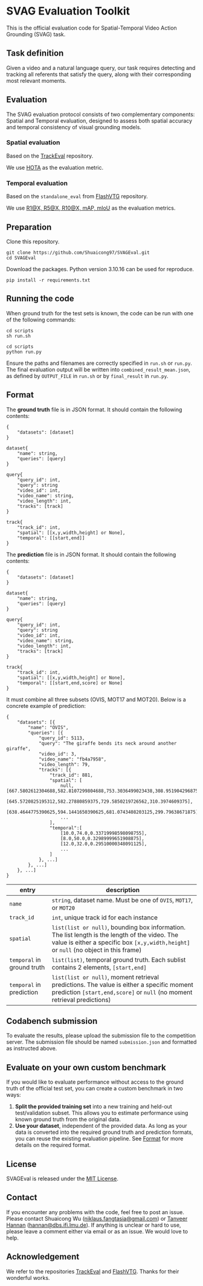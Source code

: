 # SVAG Evaluation Toolkit
This is the official evaluation code for Spatial-Temporal Video Action Grounding (SVAG) task.
## Task definition
Given a video and a natural language query, our task requires detecting and tracking all referents that satisfy the query, along with their corresponding most relevant moments.

## Evaluation
The SVAG evaluation protocol consists of two complementary components: Spatial and Temporal evaluation, designed to assess both spatial accuracy and temporal consistency of visual grounding models.
### Spatial evaluation
Based on the [TrackEval](https://github.com/JonathonLuiten/TrackEval) repository.

We use [HOTA](TrackEval/Readme.md) as the evaluation metric.
### Temporal evaluation
Based on the `standalone_eval` from [FlashVTG](https://github.com/Zhuo-Cao/FlashVTG) repository.

We use [R1@X, R5@X, R10@X, mAP, mIoU](temporal_eval/README.md) as the evaluation metrics.
## Preparation
Clone this repository.
```
git clone https://github.com/Shuaicong97/SVAGEval.git
cd SVAGEval 
```
Download the packages. Python version 3.10.16 can be used for reproduce.
```
pip install -r requirements.txt
```

## Running the code
When ground truth for the test sets is known, the code can be run with one of the following commands:
```
cd scripts 
sh run.sh
```
```
cd scripts 
python run.py
```
Ensure the paths and filenames are correctly specified in `run.sh` or `run.py`.
The final evaluation output will be written into `combined_result_mean.json`, as defined by `OUTPUT_FILE` in `run.sh`
or by `final_result` in `run.py`.

## Format
The **ground truth** file is in JSON format. It should contain the following contents:
```
{
    "datasets": [dataset]
}

dataset{
    "name": string,
    "queries": [query]
}

query{
    "query_id": int,
    "query": string
    "video_id": int,
    "video_name": string,
    "video_length": int,
    "tracks": [track]
}

track{
    "track_id": int,
    "spatial": [[x,y,width,height] or None],
    "temporal": [[start,end]]
}
```
The **prediction** file is in JSON format. It should contain the following contents:
```
{
    "datasets": [dataset]
}

dataset{
    "name": string,
    "queries": [query]
}

query{
    "query_id": int,
    "query": string
    "video_id": int,
    "video_name": string,
    "video_length": int,
    "tracks": [track]
}

track{
    "track_id": int,
    "spatial": [[x,y,width,height] or None],
    "temporal": [[start,end,score] or None]
}
```

It must combine all three subsets (OVIS, MOT17 and MOT20).
Below is a concrete example of prediction:
```
{
    "datasets": [{
        "name": "OVIS",
        "queries": [{
            "query_id": 5113,
            "query": "The giraffe bends its neck around another giraffe",
            "video_id": 3,
            "video_name": "fb4a7958",
            "video_length": 79,
            "tracks": [{
                "track_id": 881,
                "spatial": [
                    null,[667.5802612304688,582.8107299804688,753.3036499023438,308.951904296875],
                    [645.5720825195312,582.27880859375,729.5850219726562,310.3974609375],
                    [638.4644775390625,594.1441650390625,681.0743408203125,299.79638671875],
                    ...
                ],
                "temporal":[
                    [10.0,74.0,0.33719998598098755],
                    [8.0,50.0,0.32989999651908875],
                    [12.0,32.0,0.29510000348091125],
                    ...
                ]
            }, ...] 
        }, ...]
    }, ...]
}
```
| entry                      | description                                                                                                                                                                             |
|----------------------------|-----------------------------------------------------------------------------------------------------------------------------------------------------------------------------------------|
| `name`                     | `string`, dataset name. Must be one of `OVIS`, `MOT17`, or `MOT20`                                                                                                                      |
| `track_id`                 | `int`, unique track id for each instance                                                                                                                                                |
| `spatial`                  | `list(list or null)`, bounding box information. The list length is the length of the video. The value is either a specific box `[x,y,width,height]` or `null` (no object in this frame) |
| `temporal` in ground truth | `list(list)`, temporal ground truth. Each sublist contains 2 elements, `[start,end]`                                                                                                    |    
| `temporal` in prediction   | `list(list or null)`, moment retrieval predictions. The value is either a specific moment prediction `[start,end,score]` or `null` (no moment retrieval predictions)                    |    


## Codabench submission
To evaluate the results, please upload the submission file to the competition server. The submission file should be named ```submission.json``` and formatted as instructed above.

## Evaluate on your own custom benchmark
If you would like to evaluate performance without access to the ground truth of the official test set, you can create a custom benchmark in two ways:
1. **Split the provided training set** into a new training and held-out test/validation subset. This allows you to estimate performance using known ground truth from the original data.
2. **Use your dataset**, independent of the provided data. As long as your data is converted into the required ground truth and prediction formats, you can reuse the existing evaluation pipeline. See [Format](#format) for more details on the required format.



## License

SVAGEval is released under the [MIT License](LICENSE).

## Contact
If you encounter any problems with the code, feel free to post an issue. Please contact Shuaicong Wu ([niklaus.fangtasia@gmail.com](mailto:niklaus.fangtasia@gmail.com)) or [Tanveer Hannan](https://www.dbs.ifi.lmu.de/cms/personen/mitarbeiter/hannan/) 
([hannan@dbs.ifi.lmu.de](mailto:hannan@dbs.ifi.lmu.de)). If anything is unclear or hard to use, please leave a comment either via email or as an issue. We would love to help.

## Acknowledgement
We refer to the repositories [TrackEval](https://github.com/JonathonLuiten/TrackEval) and [FlashVTG](https://github.com/Zhuo-Cao/FlashVTG). Thanks for their wonderful works.